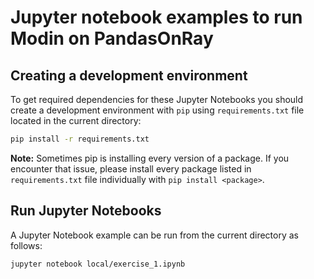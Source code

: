 # Jupyter notebook examples to run Modin on PandasOnRay

## Creating a development environment

To get required dependencies for these Jupyter Notebooks
you should create a development environment with `pip`
using `requirements.txt` file located in the current directory:

```bash
pip install -r requirements.txt
```

**Note:** Sometimes pip is installing every version of a package. If you encounter that issue,
please install every package listed in `requirements.txt` file individually with `pip install <package>`.

## Run Jupyter Notebooks

A Jupyter Notebook example can be run from the current directory as follows:

```bash
jupyter notebook local/exercise_1.ipynb
```

